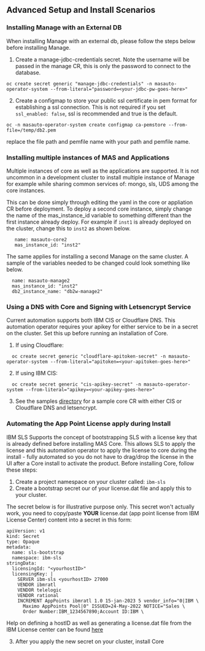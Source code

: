 
## Advanced Setup and Install Scenarios

### Installing Manage with an External DB
When installing Manage with an external db, please follow the steps below before installing Manage.

1.  Create a manage-jdbc-credentials secret.  Note the username will be passed in the manage CR, this is only the password to connect to the database.

```shell
oc create secret generic "manage-jdbc-credentials" -n masauto-operator-system --from-literal="password=<your-jdbc-pw-goes-here>"
```

2.  Create a configmap to store your public ssl certificate in pem format for establishing a ssl connection.  This is not required if you set `ssl_enabled: false`, ssl is recommended and true is the default.

```shell
oc -n masauto-operator-system create configmap ca-pemstore --from-file=/temp/db2.pem
```
replace the file path and pemfile name with your path and pemfile name.

### Installing multiple instances of MAS and Applications
Multiple instances of core as well as the applications are supported.  It is not uncommon in a development cluster to install multiple instance of Manage for example while sharing common services of: mongo, sls, UDS among the core instances.

This can be done simply through editing the yaml in the core or appliation CR before deployment.  To deploy a second core instance, simply change the name of the mas_instance_id variable to something different than the first instance already deploy.  For example if `inst1` is already deployed on the cluster, change this to `inst2` as shown below.

```shell
   name: masauto-core2
   mas_instance_id: "inst2"
```   

The same applies for installing a second Manage on the same cluster.  A sample of the variables needed to be changed could look something like below.

```shell
  name: masauto-manage2
  mas_instance_id: "inst2"
  db2_instance_name: "db2w-manage2"
```

### Using a DNS with Core and Signing with Letsencrypt Service
Current automation supports both IBM CIS or Cloudflare DNS.  This automation operator requires your apikey for either service to be in a secret on the cluster.  Set this up before running an installation of Core.

1. If using Cloudflare:

```shell
  oc create secret generic "cloudflare-apitoken-secret" -n masauto-operator-system --from-literal="apitoken=<your-apitoken-goes-here>"
``` 

2. If using IBM CIS:

```shell
  oc create secret generic "cis-apikey-secret" -n masauto-operator-system --from-literal="apikey=<your-apikey-goes-here>"
```

3.  See the samples [directory](/samples) for a sample core CR with either CIS or Cloudflare DNS and letsencrypt.

### Automating the App Point License apply during Install
IBM SLS Supports the concept of bootstrapping SLS with a license key that is already defined before installing MAS Core. This allows SLS to apply the license and this automation operator to apply the license to core during the install - fully automated so you do not have to drag/drop the license in the UI after a Core install to activate the product.  Before installing Core, follow these steps:

1. Create a project namespace on your cluster called: `ibm-sls`
2. Create a bootstrap secret our of your license.dat file and apply this to your cluster.

The secret below is for illustrative purpose only. This secret won't actually work, you need to copy/paste **YOUR** license.dat (app point license from IBM License Center) content into a secret in this form:

```shell
apiVersion: v1
kind: Secret
type: Opaque
metadata:
  name: sls-bootstrap
  namespace: ibm-sls
stringData:
  licensingId: "<yourhostID>"
  licensingKey: |
    SERVER ibm-sls <yourhostID> 27000
    VENDOR ibmratl
    VENDOR telelogic
    VENDOR rational
    INCREMENT AppPoints ibmratl 1.0 15-jan-2023 5 vendor_info="0|IBM \
      Maximo AppPoints Pool|0" ISSUED=24-May-2022 NOTICE="Sales \
      Order Number:IBM_1234567890;Account ID:IBM \
```

Help on defining a hostID as well as generating a license.dat file from the IBM License center can be found [here](https://www.ibm.com/docs/en/mas-cd/continuous-delivery?topic=environment-installation-prerequisites)

3. After you apply the new secret on your cluster, install Core